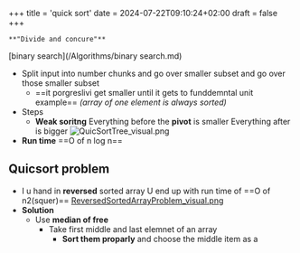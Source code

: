 +++
title = 'quick sort'
date = 2024-07-22T09:10:24+02:00
draft = false
+++

    **"Divide and concure"**
[binary search](/Algorithms/binary search.md)


- Split input into number chunks and go over smaller subset and go over those smaller subset 
	- ==it porgreslivi get smaller until it gets to funddemntal  unit example== 
		 *(array of one element is always sorted)*
- Steps 
	- **Weak soritng**
		Everything before the **pivot**  is smaller 
		Everything after is  bigger 
		![QuicSortTree_visual.png](/Notes/QuicSortTree_visual.png)
- **Run time**
	==O of n log n==

## Quicsort problem
- I u hand in **reversed** sorted array 
	U end up with run time of ==O of n2(squer)==
	[ReversedSortedArrayProblem_visual.png](/ReversedSortedArrayProblem_visual.png)
- **Solution**
	- Use  **median of free**
		- Take first middle and last elemnet of an array 
			- **Sort them proparly** and choose the middle item as a 